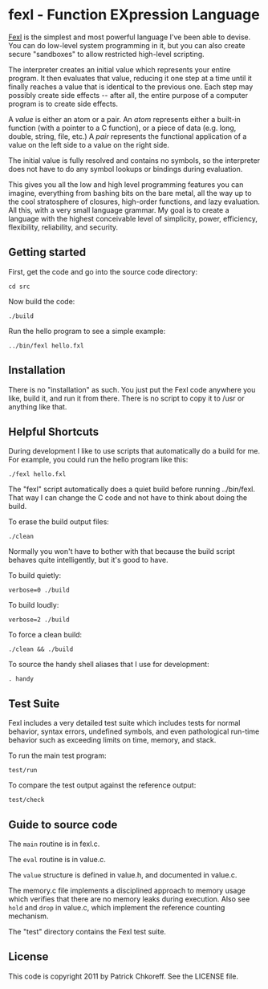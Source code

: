 fexl - Function EXpression Language
===================================

[Fexl](http://fexl.com) is the simplest and most powerful language I've been
able to devise.  You can do low-level system programming in it, but you can
also create secure "sandboxes" to allow restricted high-level scripting.

The interpreter creates an initial value which represents your entire program.
It then evaluates that value, reducing it one step at a time until it finally
reaches a value that is identical to the previous one.  Each step may possibly
create side effects -- after all, the entire purpose of a computer program is
to create side effects.

A *value* is either an atom or a pair.  An *atom* represents either a built-in
function (with a pointer to a C function), or a piece of data (e.g. long,
double, string, file, etc.)  A *pair* represents the functional application of
a value on the left side to a value on the right side.

The initial value is fully resolved and contains no symbols, so the interpreter
does not have to do any symbol lookups or bindings during evaluation.

This gives you all the low and high level programming features you can imagine,
everything from bashing bits on the bare metal, all the way up to the cool
stratosphere of closures, high-order functions, and lazy evaluation.  All this,
with a very small language grammar.  My goal is to create a language with the
highest conceivable level of simplicity, power, efficiency, flexibility,
reliability, and security.

Getting started
---------------

First, get the code and go into the source code directory:

	cd src

Now build the code:

	./build

Run the hello program to see a simple example:

	../bin/fexl hello.fxl

Installation
------------

There is no "installation" as such.  You just put the Fexl code anywhere you
like, build it, and run it from there.  There is no script to copy it to /usr
or anything like that.

Helpful Shortcuts
-----------------

During development I like to use scripts that automatically do a build for me.
For example, you could run the hello program like this:

	./fexl hello.fxl

The "fexl" script automatically does a quiet build before running ../bin/fexl.
That way I can change the C code and not have to think about doing the build.

To erase the build output files:

	./clean

Normally you won't have to bother with that because the build script behaves
quite intelligently, but it's good to have.

To build quietly:

	verbose=0 ./build

To build loudly:

	verbose=2 ./build

To force a clean build:

	./clean && ./build

To source the handy shell aliases that I use for development:

	. handy

Test Suite
----------

Fexl includes a very detailed test suite which includes tests for normal
behavior, syntax errors, undefined symbols, and even pathological run-time
behavior such as exceeding limits on time, memory, and stack.

To run the main test program:

	test/run

To compare the test output against the reference output:

	test/check

Guide to source code
--------------------

The `main` routine is in fexl.c.

The `eval` routine is in value.c.

The `value` structure is defined in value.h, and documented in value.c.

The memory.c file implements a disciplined approach to memory usage which
verifies that there are no memory leaks during execution.  Also see `hold`
and `drop` in value.c, which implement the reference counting mechanism.

The "test" directory contains the Fexl test suite.

License
-------
This code is copyright 2011 by Patrick Chkoreff.  See the LICENSE file.
